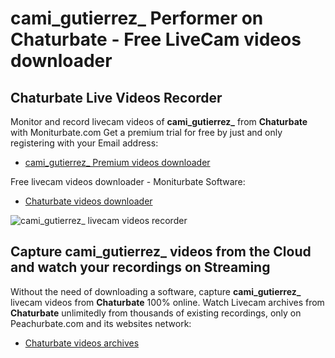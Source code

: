 # cami_gutierrez_ Performer on Chaturbate - Free LiveCam videos downloader

## Chaturbate Live Videos Recorder

Monitor and record livecam videos of **cami_gutierrez_** from **Chaturbate** with Moniturbate.com
Get a premium trial for free by just and only registering with your Email address:
* [cami_gutierrez_ Premium videos downloader](https://moniturbate.com/request-demo-licence-key.html)

Free livecam videos downloader - Moniturbate Software:
* [Chaturbate videos downloader](https://moniturbate.com/moniturbate-download-software.html)

![cami_gutierrez_ livecam videos recorder](https://peachurnet.com/templates/moniturbate-software.png)


## Capture cami_gutierrez_ videos from the Cloud and watch your recordings on Streaming

Without the need of downloading a software, capture **cami_gutierrez_** livecam videos from **Chaturbate** 100% online.
Watch Livecam archives from **Chaturbate** unlimitedly from thousands of existing recordings, only on Peachurbate.com and its websites network:
* [Chaturbate videos archives](https://peachurnet.com/)